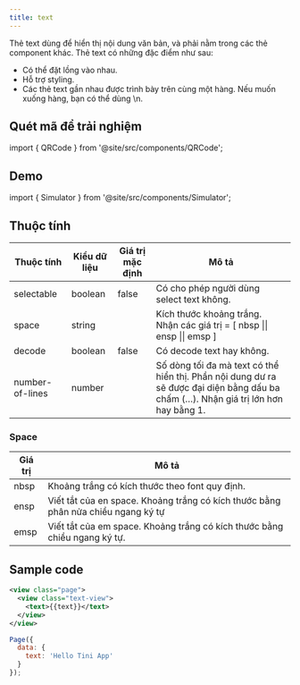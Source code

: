 ```yaml
---
title: text
---
```


Thẻ text dùng để hiển thị nội dung văn bản, và phải nằm trong các thẻ component khác. Thẻ text có những đặc điểm như sau:

- Có thể đặt lồng vào nhau.
- Hỗ trợ styling.
- Các thẻ text gần nhau được trình bày trên cùng một hàng. Nếu muốn xuống hàng, bạn có thể dùng \n.

## Quét mã để trải nghiệm

import { QRCode } from '@site/src/components/QRCode';

<QRCode page="pages/component/basic/text/index" />

## Demo

import { Simulator } from '@site/src/components/Simulator';

<Simulator page="pages/component/basic/text/index" />

## Thuộc tính

| Thuộc tính      | Kiểu dữ liệu | Giá trị mặc định | Mô tả                                                                                                                               |
| --------------- | ------------ | ---------------- | ----------------------------------------------------------------------------------------------------------------------------------- |
| selectable      | boolean      | false            | Có cho phép người dùng select text không.                                                                                           |
| space           | string       |                  | Kích thước khoảng trắng. Nhận các giá trị = [ nbsp \|\| ensp \|\| emsp ]                                                            |
| decode          | boolean      | false            | Có decode text hay không.                                                                                                           |
| number-of-lines | number       |                  | Số dòng tối đa mà text có thể hiển thị. Phần nội dung dư ra sẽ được đại diện bằng dấu ba chấm (…). Nhận giá trị lớn hơn hay bằng 1. |

### Space

| Giá trị | Mô tả                                                                             |
| ------- | --------------------------------------------------------------------------------- |
| nbsp    | Khoảng trắng có kích thước theo font quy định.                                    |
| ensp    | Viết tắt của en space. Khoảng trắng có kích thước bằng phân nửa chiều ngang ký tự |
| emsp    | Viết tắt của em space. Khoảng trắng có kích thước bằng chiều ngang ký tự.         |

## Sample code

```xml
<view class="page">
  <view class="text-view">
    <text>{{text}}</text>
  </view>
</view>
```

```js
Page({
  data: {
    text: 'Hello Tini App'
  }
});
```
